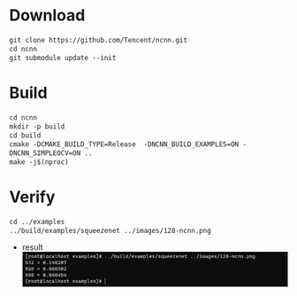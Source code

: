 # Download
```
git clone https://github.com/Tencent/ncnn.git
cd ncnn
git submodule update --init
```

# Build
```
cd ncnn
mkdir -p build
cd build
cmake -DCMAKE_BUILD_TYPE=Release  -DNCNN_BUILD_EXAMPLES=ON -DNCNN_SIMPLEOCV=ON ..
make -j$(nproc)
``` 

# Verify
```
cd ../examples
../build/examples/squeezenet ../images/128-ncnn.png

```
* result
![result](images/ncnn_rockchip_verify.jpeg)